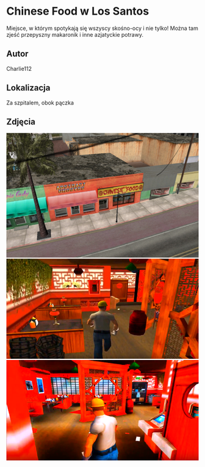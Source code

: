 # Chinese Food w Los Santos
Miejsce, w którym spotykają się wszyscy skośno-ocy i nie tylko! Można tam zjeść przepyszny makaronik i inne azjatyckie potrawy. 

## Autor
Charlie112

## Lokalizacja
Za szpitalem, obok pączka

## Zdjęcia
![Alt text](zdj1.png)
![Alt text](zdj2.png)
![Alt text](zdj3.png)
